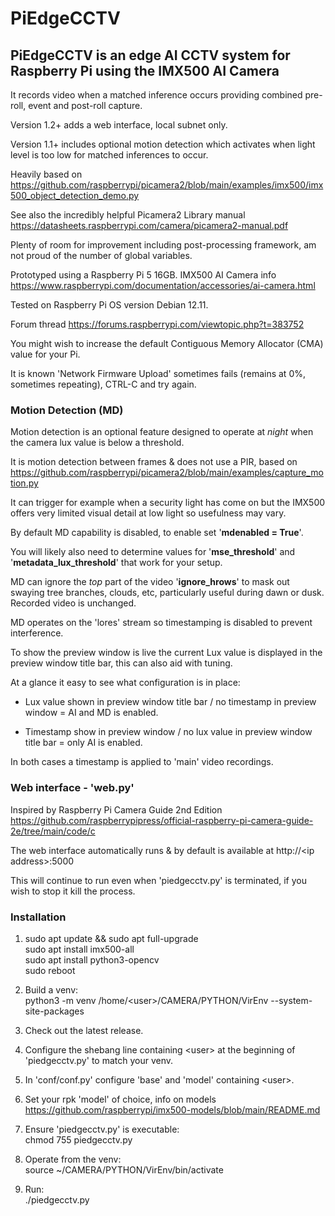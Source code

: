 # PiEdgeCCTV
## PiEdgeCCTV is an edge AI CCTV system for Raspberry Pi using the IMX500 AI Camera

It records video when a matched inference occurs providing combined pre-roll, event and post-roll capture.

Version 1.2+ adds a web interface, local subnet only. 

Version 1.1+ includes optional motion detection which activates when light level is too low for matched inferences to occur.

Heavily based on https://github.com/raspberrypi/picamera2/blob/main/examples/imx500/imx500_object_detection_demo.py

See also the incredibly helpful Picamera2 Library manual https://datasheets.raspberrypi.com/camera/picamera2-manual.pdf

Plenty of room for improvement including post-processing framework, am not proud of the number of global variables.

Prototyped using a Raspberry Pi 5 16GB. IMX500 AI Camera info https://www.raspberrypi.com/documentation/accessories/ai-camera.html

Tested on Raspberry Pi OS version Debian 12.11.
 
Forum thread https://forums.raspberrypi.com/viewtopic.php?t=383752

You might wish to increase the default Contiguous Memory Allocator (CMA) value for your Pi.

It is known 'Network Firmware Upload' sometimes fails (remains at 0%, sometimes repeating), CTRL-C and try again.


### Motion Detection (MD)

Motion detection is an optional feature designed to operate at *night* when the camera lux value is below a threshold.

It is motion detection between frames & does not use a PIR, based on https://github.com/raspberrypi/picamera2/blob/main/examples/capture_motion.py

It can trigger for example when a security light has come on but the IMX500 offers very limited visual detail at low light so usefulness may vary.

By default MD capability is disabled, to enable set '**mdenabled = True**'.

You will likely also need to determine values for '**mse_threshold**' and '**metadata_lux_threshold**' that work for your setup.

MD can ignore the *top* part of the video '**ignore_hrows**' to mask out swaying tree branches, clouds, etc, particularly useful during dawn or dusk. Recorded video is unchanged.

MD operates on the 'lores' stream so timestamping is disabled to prevent interference.

To show the preview window is live the current Lux value is displayed in the preview window title bar, this can also aid with tuning.

At a glance it easy to see what configuration is in place:

- Lux value shown in preview window title bar / no timestamp in preview window = AI and MD is enabled.

- Timestamp show in preview window / no lux value in preview window title bar = only AI is enabled.

In both cases a timestamp is applied to 'main' video recordings.


### Web interface - 'web.py'

Inspired by Raspberry Pi Camera Guide 2nd Edition https://github.com/raspberrypipress/official-raspberry-pi-camera-guide-2e/tree/main/code/c

The web interface automatically runs & by default is available at http://\<ip address\>:5000

This will continue to run even when 'piedgecctv.py' is terminated, if you wish to stop it kill the process.


### Installation

1) sudo apt update && sudo apt full-upgrade  
   sudo apt install imx500-all  
   sudo apt install python3-opencv  
   sudo reboot  

2) Build a venv:  
   python3 -m venv /home/\<user\>/CAMERA/PYTHON/VirEnv --system-site-packages

3) Check out the latest release.

4) Configure the shebang line containing \<user\> at the beginning of 'piedgecctv.py' to match your venv.

5) In 'conf/conf.py' configure 'base' and 'model' containing \<user\>.

6) Set your rpk 'model' of choice, info on models https://github.com/raspberrypi/imx500-models/blob/main/README.md

7) Ensure 'piedgecctv.py' is executable:  
   chmod 755 piedgecctv.py

8) Operate from the venv:  
   source ~/CAMERA/PYTHON/VirEnv/bin/activate

9) Run:  
   ./piedgecctv.py

